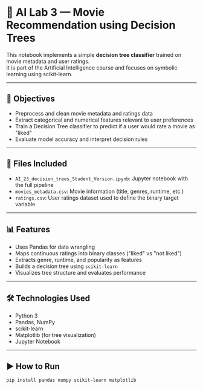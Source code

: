 # 🌳 AI Lab 3 — Movie Recommendation using Decision Trees

This notebook implements a simple **decision tree classifier** trained on movie metadata and user ratings.  
It is part of the Artificial Intelligence course and focuses on symbolic learning using scikit-learn.

---

## 🧠 Objectives

- Preprocess and clean movie metadata and ratings data
- Extract categorical and numerical features relevant to user preferences
- Train a Decision Tree classifier to predict if a user would rate a movie as "liked"
- Evaluate model accuracy and interpret decision rules

---

## 📂 Files Included

- `AI_23_decision_trees_Student_Version.ipynb`: Jupyter notebook with the full pipeline
- `movies_metadata.csv`: Movie information (title, genres, runtime, etc.)
- `ratings.csv`: User ratings dataset used to define the binary target variable

---

## 📊 Features

- Uses Pandas for data wrangling
- Maps continuous ratings into binary classes ("liked" vs "not liked")
- Extracts genre, runtime, and popularity as features
- Builds a decision tree using `scikit-learn`
- Visualizes tree structure and evaluates performance

---

## 🛠️ Technologies Used

- Python 3
- Pandas, NumPy
- scikit-learn
- Matplotlib (for tree visualization)
- Jupyter Notebook

---

## ▶️ How to Run

```bash
pip install pandas numpy scikit-learn matplotlib
